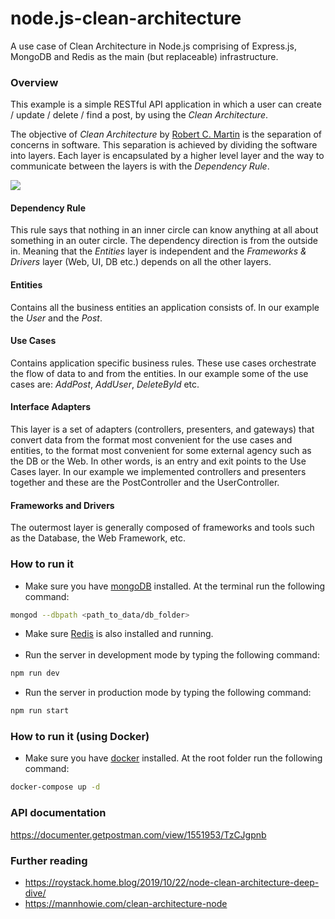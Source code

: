 # node.js-clean-architecture

A use case of Clean Architecture in Node.js comprising of Express.js, MongoDB and Redis as the main (but replaceable) infrastructure.

### Overview

This example is a simple RESTful API application in which a user can create / update / delete / find a post, by using the _Clean Architecture_.

The objective of _Clean Architecture_ by [Robert C. Martin] is the separation of concerns in software.
This separation is achieved by dividing the software into layers. Each layer is encapsulated by a higher level layer and the way to communicate between the layers is with the _Dependency Rule_.

![](https://blog.cleancoder.com/uncle-bob/images/2012-08-13-the-clean-architecture/CleanArchitecture.jpg)

#### Dependency Rule

This rule says that nothing in an inner circle can know anything at all about something in an outer circle. The dependency direction is from the outside in. Meaning that the _Entities_ layer is independent and the _Frameworks & Drivers_ layer (Web, UI, DB etc.) depends on all the other layers.

#### Entities

Contains all the business entities an application consists of. In our example the _User_ and the _Post_.

#### Use Cases

Contains application specific business rules. These use cases orchestrate the flow of data to and from the entities. In our example some of the use cases are: _AddPost_, _AddUser_, _DeleteById_ etc.

#### Interface Adapters

This layer is a set of adapters (controllers, presenters, and gateways) that convert data from the format most convenient for the use cases and entities, to the format most convenient for some external agency such as the DB or the Web. In other words, is an entry and exit points to the Use Cases layer. In our example we implemented controllers and presenters together and these are the PostController and the UserController.

#### Frameworks and Drivers

The outermost layer is generally composed of frameworks and tools such as the Database, the Web Framework, etc.

### How to run it

- Make sure you have [mongoDB] installed. At the terminal run the following command:

```sh
mongod --dbpath <path_to_data/db_folder>
```

- Make sure [Redis] is also installed and running.<br /><br />
- Run the server in development mode by typing the following command:

```sh
npm run dev
```

- Run the server in production mode by typing the following command:

```sh
npm run start
```

### How to run it (using Docker)

- Make sure you have [docker] installed. At the root folder run the following command:

```sh
docker-compose up -d
```

### API documentation

https://documenter.getpostman.com/view/1551953/TzCJgpnb

### Further reading

- https://roystack.home.blog/2019/10/22/node-clean-architecture-deep-dive/
- https://mannhowie.com/clean-architecture-node

[Robert C. Martin]: https://blog.cleancoder.com/uncle-bob/2012/08/13/the-clean-architecture.html
[docker]: https://www.docker.com/
[mongoDB]: https://www.mongodb.com/try/download/community
[Redis]: https://redis.io/download
